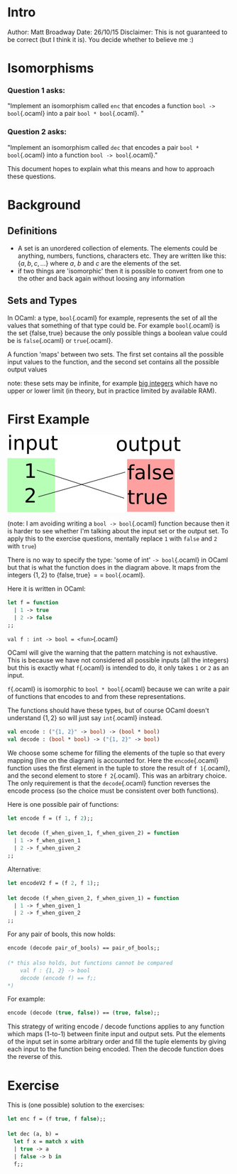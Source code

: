 # Intro #
Author: Matt Broadway
Date: 26/10/15
Disclaimer: This is not guaranteed to be correct (but I think it is). You decide whether to believe me :)

# Isomorphisms #

### Question 1 asks: ###

"Implement an isomorphism called `enc` that encodes a function `bool -> bool`{.ocaml} into a pair `bool * bool`{.ocaml}. "

### Question 2 asks: ###

"Implement an isomorphism called `dec` that encodes a pair `bool * bool`{.ocaml} into a function `bool -> bool`{.ocaml}."

This document hopes to explain what this means and how to approach these questions.


# Background #

## Definitions ##
- A set is an unordered collection of elements. The elements could be anything, numbers, functions, characters etc. They are written like this: $\{a,\,b,\,c,\,...\}$ where $a$, $b$ and $c$ are the elements of the set.
- if two things are 'isomorphic' then it is possible to convert from one to the other and back again without loosing any information

## Sets and Types ##


In OCaml: a type, `bool`{.ocaml} for example, represents the set of all the values that something of that type could be. For example `bool`{.ocaml} is the set $\{\mathrm{false},\,\mathrm{true}\}$ because the only possible things a boolean value could be is `false`{.ocaml} or `true`{.ocaml}.

A function 'maps' between two sets. The first set contains all the possible input values to the function, and the second set contains all the possible output values 

note: these sets may be infinite, for example [big integers](http://caml.inria.fr/pub/docs/manual-ocaml/libref/Big_int.html) which have no upper or lower limit (in theory, but in practice limited by available RAM).

# First Example #

![image: res/example.png](res/example.png)

(note: I am avoiding writing a `bool -> bool`{.ocaml} function because then it is harder to see whether I'm talking about the input set or the output set. To apply this to the exercise questions, mentally replace `1` with `false` and `2` with `true`)

There is no way to specify the type: 'some of int' `-> bool`{.ocaml} in OCaml but that is what the function does in the diagram above. It maps from the integers $\{1,\,2\}$ to $\{\mathrm{false},\,\mathrm{true}\}\,==$ `bool`{.ocaml}.

Here it is written in OCaml:

```ocaml
let f = function
  | 1 -> true
  | 2 -> false
;;
```

`val f : int -> bool = <fun>`{.ocaml}

OCaml will give the warning that the pattern matching is not exhaustive. This is because we have not considered all possible inputs (all the integers) but this is exactly what `f`{.ocaml} is intended to do, it only takes `1` or `2` as an input.


`f`{.ocaml} is isomorphic to `bool * bool`{.ocaml} because we can write a pair of functions that encodes to and from these representations.

The functions should have these types, but of course OCaml doesn't understand $\{1,\,2\}$ so will just say `int`{.ocaml} instead.
```ocaml
val encode : ("{1, 2}" -> bool) -> (bool * bool)
val decode : (bool * bool) -> ("{1, 2}" -> bool)
```

We choose some scheme for filling the elements of the tuple so that every mapping (line on the diagram) is accounted for. Here the `encode`{.ocaml} function uses the first element in the tuple to store the result of `f 1`{.ocaml}, and the second element to store `f 2`{.ocaml}. This was an arbitrary choice. The only requirement is that the `decode`{.ocaml} function reverses the encode process (so the choice must be consistent over both functions).

Here is one possible pair of functions:

```ocaml
let encode f = (f 1, f 2);;

let decode (f_when_given_1, f_when_given_2) = function
  | 1 -> f_when_given_1
  | 2 -> f_when_given_2
;;
```

Alternative:

```ocaml
let encodeV2 f = (f 2, f 1);;

let decode (f_when_given_2, f_when_given_1) = function
  | 1 -> f_when_given_1
  | 2 -> f_when_given_2
;;
```

For any pair of bools, this now holds:
```ocaml
encode (decode pair_of_bools) == pair_of_bools;;

(* this also holds, but functions cannot be compared
    val f : {1, 2} -> bool
    decode (encode f) == f;;
*)
```

For example:
```ocaml
encode (decode (true, false)) == (true, false);;
```


This strategy of writing encode / decode functions applies to any function which maps (1-to-1) between finite input and output sets. Put the elements of the input set in some arbitrary order and fill the tuple elements by giving each input to the function being encoded. Then the decode function does the reverse of this.


# Exercise #
This is (one possible) solution to the exercises:

```ocaml
let enc f = (f true, f false);;

let dec (a, b) = 
  let f x = match x with
  | true -> a
  | false -> b in
  f;;
```

